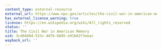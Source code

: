 ```yaml
---
content_type: external-resource
external_url: https://www.nps.gov/articles/the-civil-war-in-american-memory.htm
has_external_license_warning: true
license: https://en.wikipedia.org/wiki/All_rights_reserved
status: ''
title: The Civil War in American Memory
uid: 3cd6840d-523c-407b-b605-e91b62f3eeac
wayback_url: ''
---
```

